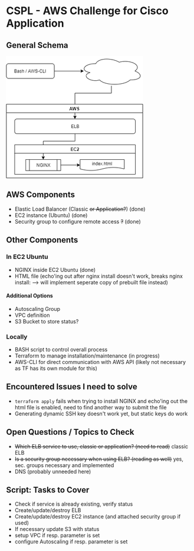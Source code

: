 # CSPL - AWS Challenge for Cisco Application

## General Schema
![CSPL General Schema](cspl_schema.png)

## AWS Components
- Elastic Load Balancer (Classic ~~or Application?~~) (done)
- EC2 instance (Ubuntu) (done)
- Security group to configure remote access ~~?~~ (done)

## Other Components

### In EC2 Ubuntu
- NGINX inside EC2 Ubuntu (done)
- HTML file (echo'ing out after nginx install doesn't work, breaks nginx install: --> will implement seperate copy of prebuilt file instead)

#### Additional Options
- Autoscaling Group
- VPC definition
- S3 Bucket to store status?

### Locally
- BASH script to control overall process
- Terraform to manage installation/maintenance (in progress)
- AWS-CLI for direct communication with AWS API (likely not necessary as TF has its own module for this)

## Encountered Issues I need to solve
- `terraform apply` fails when trying to install NGINX and echo'ing out the html file is enabled, need to find another way to submit the file
- Generating dynamic SSH key doesn't work yet, but static keys do work

## Open Questions / Topics to Check 
- ~~Which ELB service to use, classic or application? (need to read)~~ classic ELB
- ~~Is a security group necessary when using ELB? (reading as well)~~ yes, sec. groups necessary and implemented
- DNS (probably unneeded here)

## Script: Tasks to Cover
- Check if service is already existing, verify status
- Create/update/destroy ELB
- Create/update/destroy EC2 instance (and attached security group if used)
- If necessary update S3 with status
- setup VPC if resp. parameter is set
- configure Autoscaling if resp. parameter is set

